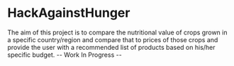 # HackAgainstHunger
The aim of this project is to compare the nutritional value of crops grown in a specific country/region and compare that to prices of those crops and provide the user with a recommended list of products based on his/her specific budget. 
-- Work In Progress --
